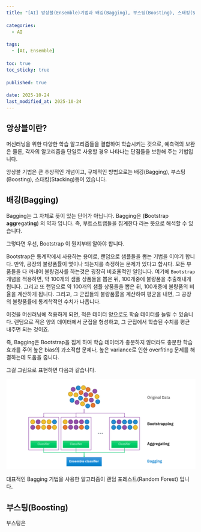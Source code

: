 ```yaml
---
title: "[AI] 앙상블(Ensemble)기법과 배깅(Bagging), 부스팅(Boosting), 스태킹(Stacking) 기법"

categories:
  - AI
  
tags:
  - [AI, Ensemble]

toc: true
toc_sticky: true

published: true

date: 2025-10-24
last_modified_at: 2025-10-24
---
```


## 앙상블이란?

머신러닝을 위한 다양한 학습 알고리즘들을 결합하여 학습시키는 것으로, 예측력의 보완은 물론, 각자의 알고리즘을 단일로 사용할 경우 나타나는 단점들을 보완해 주는 기법입니다.

앙상블 기법은 큰 추상적인 개념이고, 구체적인 방법으로는 배깅(Bagging), 부스팅(Boosting), 스태킹(Stacking)등이 있습니다.

## 배깅(Bagging)

Bagging는 그 자체로 뜻이 있는 단어가 아닙니다. Bagging은 (**B**ootstrap **agg**regat**ing**) 의 약자 입니다. 즉, 부트스트랩들을 집계한다 라는 뜻으로 해석할 수 있습니다.

그렇다면 우선, Bootstrap 이 뭔지부터 알아야 합니다.

Bootstrap은 통계학에서 사용하는 용어로, 랜덤으로 샘플들을 뽑는 기법을 이야기 합니다. 만약, 공장의 불량품률이 몇이나 되는지를 측정하는 문제가 있다고 합시다. 모든 부품들을 다 꺼내어 불량검사를 하는것은 굉장히 비효율적인 일입니다. 여기에 `Bootstrap`개념을 적용하면, 약 100개의 샘플 상품들을 뽑은 뒤, 100개중에 불량품을 추출해내게 됩니다. 그리고 또 랜덤으로 약 100개의 샘플 상품들을 뽑은 뒤, 100개중에 불량품의 비율을 계산하게 됩니다. 그리고, 그 군집들의 불량품률을 계산하여 평균을 내면, 그 공장의 불량품률에 통계학적인 수치가 나옵니다.

이것을 머신러닝에 적용하게 되면, 적은 데이터 양으로도 학습 데이터를 늘릴 수 있습니다. 랜덤으로 적은 양의 데이터에서 군집을 형성하고, 그 군집에서 학습된 수치를 평균 내주면 되는 것이죠.

즉, Bagging은 Bootstrap을 집계 하여 학습 데이터가 충분하지 않더라도 충분한 학습효과를 주어 높은 bias의 과소적합 문제나, 높은 variance로 인한 overfiting 문제를 해결하는데 도움을 줍니다.

그걸 그림으로 표현하면 다음과 같습니다.

![](/images/Pasted%20image%2020251024182512.png)

대표적인 Bagging 기법을 사용한 알고리즘이 랜덤 포레스트(Random Forest) 입니다.

## 부스팅(Boosting)

부스팅은 